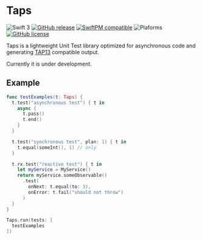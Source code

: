 # Taps

![Swift 3](https://img.shields.io/badge/swift-3.0-orange.svg?style=flat-square)
[![GitHub release](https://img.shields.io/github/release/vknabel/taps.svg?style=flat-square)](https://github.com/vknabel/taps/releases)
[![SwiftPM compatible](https://img.shields.io/badge/SwiftPM-compatible-brightgreen.svg?style=flat-square)](https://github.com/apple/swift-package-manager)
![Plaforms](https://img.shields.io/badge/Platform-Linux|macOS|iOS|tvOS|watchOS-lightgrey.svg?style=flat-square)
[![GitHub license](https://img.shields.io/badge/license-MIT-blue.svg?style=flat-square)](https://raw.githubusercontent.com/vknabel/rock/master/LICENSE)

Taps is a lightweight Unit Test library optimized for asynchronous code and generating [TAP13](https://testanything.org/tap-version-13-specification.html) compatible output.

Currently it is under development.

## Example

```swift
func testExamples(t: Taps) {
  t.test("asynchronous test") { t in
    async {
      t.pass()
      t.end()
    }
  }

  t.test("synchronous test", plan: 1) { t in
    t.equal(someInt(), 1) // only
  }

  t.rx.test("reactive test") { t in
    let myService = MyService()
    return myService.someObservable()
      .test(
        onNext: t.equal(to: 3),
        onError: t.fail("should not throw")
      )
  }
}

Taps.run(tests: [
  testExamples
])
```
